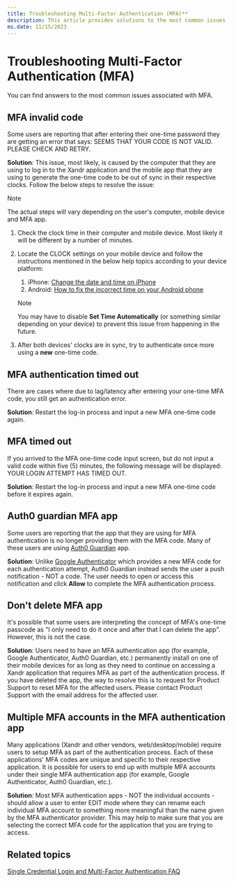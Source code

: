 ```yaml
---
title: Troubleshooting Multi-Factor Authentication (MFA)**
description: This article provides solutions to the most common issues associated with MFA. 
ms.date: 11/15/2023
---
```


# Troubleshooting Multi-Factor Authentication (MFA)

You can find answers to the most common issues associated with MFA.

## MFA invalid code

Some users are reporting that after entering their one-time password they are getting an error that says: SEEMS THAT YOUR CODE IS NOT VALID. PLEASE CHECK AND RETRY.

**Solution**: This issue, most likely, is caused by the computer that they are using to log in to the Xandr application and the mobile app that they are using to generate the one-time code to be out of sync in their respective clocks. Follow the below steps to resolve the issue:

> [!NOTE]
> The actual steps will vary depending on the user's computer, mobile device and MFA app.

1. Check the clock time in their computer and mobile device. Most likely it will be different by a number of minutes.
2. Locate the CLOCK settings on your mobile device and follow the instructions mentioned in the below help topics according to your device platform:
    1. iPhone: [Change the date and time on iPhone](https://support.apple.com/guide/iphone/set-the-date-and-time-iph65f82af3e/ios)
    2. Android: [How to fix the incorrect time on your Android phone](https://www.androidcentral.com/why-wont-my-phone-keep-right-time)

    > [!NOTE]
    > You may have to disable **Set Time Automatically** (or something similar depending on your device) to prevent this issue from happening in the future.

3. After both devices' clocks are in sync, try to authenticate once more using a **new** one-time code.

## MFA authentication timed out

There are cases where due to lag/latency after entering your one-time MFA code, you still get an authentication error.

**Solution**: Restart the log-in process and input a new MFA one-time code again.

## MFA timed out

If you arrived to the MFA one-time code input screen, but do not input a valid code within five (5) minutes, the following message will be displayed: YOUR LOGIN ATTEMPT HAS TIMED OUT.

**Solution**: Restart the log-in process and input a new MFA one-time code before it expires again.

## Auth0 guardian MFA app

Some users are reporting that the app that they are using for MFA authentication is no longer providing them with the MFA code. Many of these users are using [Auth0 Guardian](https://auth0.com/docs/login/mfa/auth0-guardian) app.

**Solution**: Unlike [Google Authenticator](https://support.google.com/accounts/answer/1066447?hl=en&co=GENIE.Platform%3DAndroid) which provides a new MFA code for each authentication attempt, Auth0 Guardian instead sends the user a push notification - NOT a code. The user needs to open or access this notification and click **Allow** to complete the MFA authentication process.

## Don't delete MFA app

It's possible that some users are interpreting the concept of MFA's one-time passcode as "I only need to do it once and after that I can delete the app". However, this is not the case.

**Solution**: Users need to have an MFA authentication app (for example, Google Authenticator, Auth0 Guardian, etc.) permanently install on one of their mobile devices for as long as they need to continue on accessing a Xandr application that requires MFA as part of the authentication process. If you have deleted the app, the way to resolve this is to request for Product Support to reset MFA for the affected users. Please contact Product Support with the email address for the affected user.

## Multiple MFA accounts in the MFA authentication app

Many applications (Xandr and other vendors, web/desktop/mobile) require users to setup MFA as part of the authentication process. Each of these applications' MFA codes are unique and specific to their respective application. It is possible for users to end up with multiple MFA accounts under their single MFA authentication app (for example, Google Authenticator, Auth0 Guardian, etc.).

**Solution**: Most MFA authentication apps - NOT the individual accounts - should allow a user to enter EDIT mode where they can rename each individual MFA account to something more meaningful than the name given by the MFA authenticator provider. This may help to make sure that you are selecting the correct MFA code for the application that you are trying to access.

## Related topics

[Single Credential Login and Multi-Factor Authentication FAQ](single-credential-login-and-multi-factor-authentication-faq.md)
